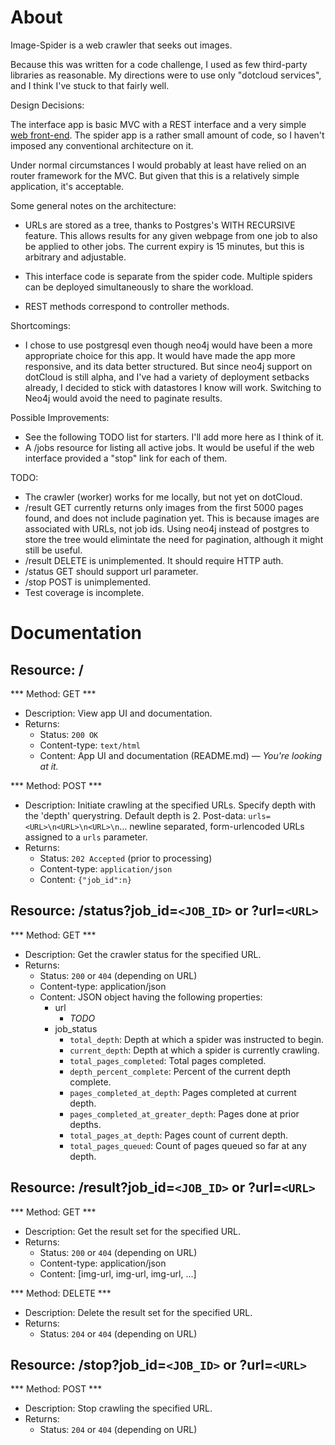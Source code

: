 About
=====

Image-Spider is a web crawler that seeks out images.

Because this was written for a code challenge, I used as few third-party
libraries as reasonable. My directions were to use only "dotcloud services", and
I think I've stuck to that fairly well.

Design Decisions:

The interface app is basic MVC with a REST interface and a very simple
[web front-end](http://imagespider-bkaplan.dotcloud.com/). The spider app is
a rather small amount of code, so I haven't imposed any conventional
architecture on it.

Under normal circumstances I would probably at least have relied on an router
framework for the MVC. But given that this is a relatively simple application,
it's acceptable.

Some general notes on the architecture:

* URLs are stored as a tree, thanks to Postgres's WITH RECURSIVE feature. This
  allows results for any given webpage from one job to also be applied to other
  jobs. The current expiry is 15 minutes, but this is arbitrary and adjustable.

* This interface code is separate from the spider code. Multiple spiders can be
  deployed simultaneously to share the workload.

* REST methods correspond to controller methods.

Shortcomings:

* I chose to use postgresql even though neo4j would have been a more appropriate
  choice for this app. It would have made the app more responsive, and its data
  better structured. But since neo4j support on dotCloud is still alpha, and
  I've had a variety of deployment setbacks already, I decided to stick with
  datastores I know will work. Switching to Neo4j would avoid the need to
  paginate results.

Possible Improvements:

* See the following TODO list for starters. I'll add more here as I think of it.
* A /jobs resource for listing all active jobs. It would be useful if the web
  interface provided a "stop" link for each of them.

TODO:

* The crawler (worker) works for me locally, but not yet on dotCloud.
* /result GET currently returns only images from the first 5000 pages found, and
  does not include pagination yet. This is because images are associated with
  URLs, not job ids. Using neo4j instead of postgres to store the tree would
  elimintate the need for pagination, although it might still be useful.
* /result DELETE is unimplemented. It should require HTTP auth.
* /status GET should support url parameter.
* /stop POST is unimplemented.
* Test coverage is incomplete.

Documentation
=============

Resource: /
-----------

*** Method: GET ***

* Description: View app UI and documentation.
* Returns:
    * Status: `200 OK`
    * Content-type: `text/html`
    * Content: App UI and documentation (README.md) &mdash;
      *You're looking at it.*

*** Method: POST ***

* Description: Initiate crawling at the specified URLs. Specify depth with the
  'depth' querystring. Default depth is 2. Post-data:
  `urls=<URL>\n<URL>\n<URL>\n`&hellip; newline separated, form-urlencoded URLs
  assigned to a `urls` parameter.
* Returns:
    * Status: `202 Accepted` (prior to processing)
    * Content-type: `application/json`
    * Content: `{"job_id":n}`


Resource: /status?job_id=`<JOB_ID>` or ?url=`<URL>`
----------------------------------------------------

*** Method: GET ***

* Description: Get the crawler status for the specified URL.
* Returns:
    * Status: `200` or `404` (depending on URL)
    * Content-type: application/json
    * Content: JSON object having the following properties:
        * url
            * *TODO*
        * job_status
            * `total_depth`: Depth at which a spider was instructed to begin.
            * `current_depth`: Depth at which a spider is currently crawling.
            * `total_pages_completed`: Total pages completed.
            * `depth_percent_complete`: Percent of the current depth complete.
            * `pages_completed_at_depth`: Pages completed at current depth.
            * `pages_completed_at_greater_depth`: Pages done at prior depths.
            * `total_pages_at_depth`: Pages count of current depth.
            * `total_pages_queued`: Count of pages queued so far at any depth.


Resource: /result?job_id=`<JOB_ID>` or ?url=`<URL>`
----------------------------------------------------

*** Method: GET ***

* Description: Get the result set for the specified URL.
* Returns:
    * Status: `200` or `404` (depending on URL)
    * Content-type: application/json
    * Content: [img-url, img-url, img-url, &hellip;]

*** Method: DELETE ***

* Description: Delete the result set for the specified URL.
* Returns:
    * Status: `204` or `404` (depending on URL)

Resource: /stop?job_id=`<JOB_ID>` or ?url=`<URL>`
--------------------------------------------------

*** Method: POST ***

* Description: Stop crawling the specified URL.
* Returns:
    * Status: `204` or `404` (depending on URL)
